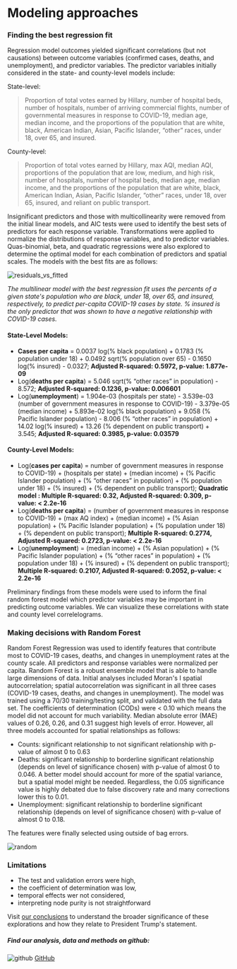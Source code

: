 # Modeling approaches

### Finding the best regression fit

Regression model outcomes yielded significant correlations (but not causations) between outcome variables (confirmed cases, deaths, and unemployment), and predictor variables. The predictor variables initially considered in the state- and county-level models include: 

State-level: 
> Proportion of total votes earned by Hillary, number of hospital beds, number of hospitals, number of arriving commercial flights, number of governmental measures in response to COVID-19, median age, median income, and the proportions of the population that are white, black, American Indian, Asian, Pacific Islander, “other” races, under 18, over 65, and insured.

County-level: 
> Proportion of total votes earned by Hillary, max AQI, median AQI, proportions of the population that are low, medium, and high risk, number of hospitals, number of hospital beds, median age, median income, and the proportions of the population that are white, black, American Indian, Asian, Pacific Islander, “other” races, under 18, over 65, insured, and reliant on public transport. 

Insignificant predictors and those with multicollinearity were removed from the initial linear models, and AIC tests were used to identify the best sets of predictors for each response variable. Transformations were applied to normalize the distributions of response variables, and to predictor variables. Quas-binomial, beta, and quadratic regressions were also explored to determine the optimal model for each combination of predictors and spatial scales. The models with the best fits are as follows:

![residuals_vs_fitted](https://pages.github.ncsu.edu/chaedri/Data-Challenge-GIS713/images/resid_vs_fitted.png)

*The multilinear model with the best regression fit uses the percents of a given state's population who are black, under 18, over 65, and insured, respectively, to predict per-capita COVID-19 cases by state. % insured is the only predictor that was shown to have a negative relationship with COVID-19 cases.*

#### State-Level Models: 
* **Cases per capita** = 0.0037 log(% black population) + 0.1783 (% population under 18) + 0.0492 sqrt(% population over 65) - 0.1650 log(% insured) - 0.0327; **Adjusted R-squared: 0.5972, p-value: 1.877e-09**
* Log(**deaths per capita**) = 5.046 sqrt(% “other races” in population) - 8.572; **Adjusted R-squared: 0.1236, p-value: 0.006601**
* Log(**unemployment**) = 1.904e-03 (hospitals per state) - 3.539e-03 (number of government measures in response to COVID-19) - 3.379e-05 (median income) + 5.893e-02 log(% black population) + 9.058 (% Pacific Islander population) - 8.006 (% “other races” in population) + 14.02 log(% insured) + 13.26 (% dependent on public transport) + 3.545; **Adjusted R-squared: 0.3985, p-value: 0.03579**

#### County-Level Models: 
* Log(**cases per capita**) = number of government measures in response to COVID-19) + (hospitals per state) + (median income) +  (% Pacific Islander population) + (% “other races” in population) +  (% population under 18) + (% insured) + (% dependent on public transport); **Quadratic model : Multiple R-squared:   0.32,	Adjusted R-squared:  0.309, p-value: < 2.2e-16** 
* Log(**deaths per capita**) = (number of government measures in response to COVID-19) + (max AQ index) + (median income) + (% Asian population) + (% Pacific Islander population) +  (% population under 18) + (% dependent on public transport); **Multiple R-squared:  0.2774,	Adjusted R-squared:  0.2723, p-value: < 2.2e-16**                   
* Log(**unemployment**) = (median income) + (% Asian population) + (% Pacific Islander population) + (% “other races” in population) +  (% population under 18) + (% insured) + (% dependent on public transport); **Multiple R-squared:  0.2107,	Adjusted R-squared:  0.2052, p-value: < 2.2e-16**

Preliminary findings from these models were used to inform the final random forest model which predictor variables may be important in predicting outcome variables. We can visualize these correlations with state and county level correlelograms.

### Making decisions with Random Forest

Random Forest Regression was used to identify features that contribute most to COVID-19 cases, deaths, and changes in unemployment rates at the county scale.  All predictors and response variables were normalized per capita. Random Forest is a robust ensemble model that is able to handle large dimensions of data. Initial analyses included Moran's I spatial autocorrelation; spatial autocorrelation was significant in all three cases (COVID-19 cases, deaths, and changes in unemployment). The model was trained using a 70/30 training/testing split, and validated with the full data set. The coefficients of determination (CODs) were < 0.10 which means the model did not account for much variability. Median absolute error (MAE) values of 0.26, 0.26, and 0.31 suggest high levels of error. However, all three models accounted for spatial relationships as follows: 

* Counts: significant relationship to not significant relationship with p-value of almost 0 to 0.63
* Deaths: significant relationship to borderline significant relationship (depends on level of significance chosen) with p-value of almost 0 to 0.046. A better model should account for more of the spatial variance, but a spatial model might be needed. Regardless, the 0.05 significance value is highly debated due to false discovery rate and many corrections lower this to 0.01.
* Unemployment: significant relationship to borderline significant relationship (depends on level of significance chosen) with p-value of almost 0 to 0.18.

The features were finally selected using outside of bag errors.

![random](https://pages.github.ncsu.edu/chaedri/Data-Challenge-GIS713/images/randomforest.png)

### Limitations
* The test and validation errors were high,
* the coefficient of determination was low,
* temporal effects wer not considered,
* interpreting node purity is not straightforward

Visit [our conclusions](https://pages.github.ncsu.edu/chaedri/Data-Challenge-GIS713/the-end) to understand the broader significance of these explorations and how they relate to President Trump's statement.


##### Find our analysis, data and methods on github: 
![github](https://pages.github.ncsu.edu/chaedri/Data-Challenge-GIS713/images/octocat.svg) [GitHub](https://github.ncsu.edu/chaedri/Data-Challenge-GIS713)
